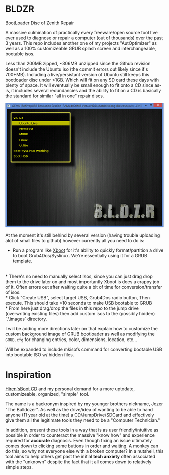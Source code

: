 # BLDZR
BootLoader Disc of Zenith Repair


A massive culmination of practically every freeware/open source tool I've ever used to diagnose or repair a computer (out of thousands) over the past 3 years. This repo includes another one of my projects "AutOptimizer" as well as a 100% customizeable GRUB splash screen and interchangeable, bootable isos.

Less than 200MB zipped, ~306MB unzipped since the Github revision doesn't include the Ubuntu.iso (the commit errors out likely since it's 700+MB). Including a live/persistant version of Ubuntu still keeps this bootloader disc under <1GB. Which will fit on any SD card these days with plenty of space. It will eventually be small enough to fit onto a CD since as-is, it includes several redundancies and the ability to fit on a CD is basically the standard for similar "all in one" repair discs.
<br>

<img src="https://raw.githubusercontent.com/BiTinerary/BLDZR/master/BLDZRimage.png">

At the moment it's still behind by several version (having trouble uploading alot of small files to github) however currently all you need to do is:

* Run a program like <a href="http://www.pendrivelinux.com/xboot-multiboot-iso-usb-creator/">Xboot</a> for it's ability to quickly format/partition a drive to boot Grub4Dos/Syslinux. We're essentially using it for a GRUB template.<br>
<br>
* There's no need to manually select Isos, since you can just drag drop them to the drive later on and most importantly Xboot is does a crappy job of it. Often errors out after waiting quite a bit of time for conversion/transfer of isos.
<br>
* Click "Create USB", select target USB, Grub4Dos radio button, Then execute. This should take <10 seconds to make USB bootable to GRUB
<br>
* From here just drag/drop the files in this repo to the jump drive (overwriting existing files) then add custom isos to the (possibly hidden) `.\images` directory.
<br>

I will be adding more directions later on that explain how to customize the custom background image of GRUB bootloader as well as modifying the `GRUB.cfg` for changing entries, color, dimensions, location, etc...

Will be expanded to include mkisofs command for converting bootable USB into bootable ISO w/ hidden files.

# Inspiration
<a href="http://www.hirensbootcd.org/">Hiren'sBoot CD</a> and my personal demand for a more uptodate, customizeable, organized, "simple" tool.

The name is a backronym inspired by my younger brothers nickname, Jozer "The Bulldozer". As well as the drive/idea of wanting to be able to hand anyone (11 year old at the time) a CD/JumpDrive/SDCard and effectively give them all the legitimate tools they need to be a "Computer Technician."

In addition, present these tools in a way that is as user friendly/intuitive as possible in order to counteract the massive "know how" and experience required for **accurate** diagnosis. Even though fixing an issue ultimately comes down to clicking some buttons in order and waiting. A monkey can do this, so why not everyone else with a broken computer? In a nutshell, this tool aims to help others get past the initial **tech anxiety** often associated with the "unknown" despite the fact that it all comes down to relatively simple steps.
